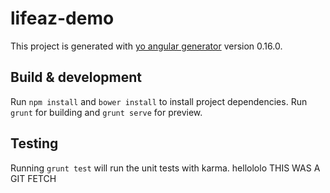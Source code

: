 # lifeaz-demo

This project is generated with [yo angular generator](https://github.com/yeoman/generator-angular)
version 0.16.0.

## Build & development

Run `npm install` and `bower install` to install project dependencies.
Run `grunt` for building and `grunt serve` for preview.

## Testing

Running `grunt test` will run the unit tests with karma.
hellololo
THIS WAS A GIT FETCH
